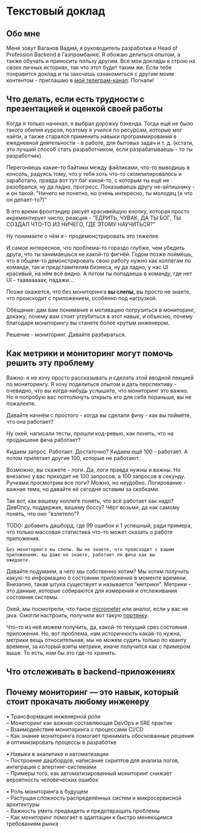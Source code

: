 # Текстовый доклад

## Обо мне

Меня зовут Ваганов Вадим, я руководитель разработки и Head of Profession Backend в Газпромбанке.
Я обожаю делиться опытом, а также обучать и приносить пользу другим. Все мои доклады я строю на своих личных
историях, так что этот будет таким же. Если тебе понравится доклад и ты захочешь ознакомиться с другим моим
контентом - приглашаю в [мой телеграм-канал](https://t.me/vaganov_vadim). Погнали!

## Что делать, если есть трудности с презентацией и оценкой своей работы

Когда я только начинал, я выбрал дорожку бэкенда. Тогда ещё не было такого обилия курсов, поэтому я учился по 
ресурсам, которые мог найти, а также старался применить навыки программирования в ежедневной деятельности - в работе,
для бытовых задач и т. д. (кстати, это лучший способ стать разработчиком, если разрабатываешь - то ты разработчик).

Перегоняешь какие-то байтики между файликами, что-то выводишь в консоль, радуясь тому, что у тебя хоть что-то 
скомпилировалось и заработало, правда вот тут баг какой-то, с которым ты ещё не разобрался, ну да ладно, прогресс.
Показываешь другу не-айтишнику - и он такой: "Ничего не понятно, но очень интересно, ты молодец (а что он делает-то?)"

В это время фронтэндер рисует красивейшую кнопку, которая просто икрементирует число, реакция - "ЕДРИТЬ, ЧУВАК, ДА 
ТЫ БОГ, ТЫ СОЗДАЛ ЧТО-ТО ИЗ НИЧЕГО, ГДЕ ЭТОМУ НАУЧИТЬСЯ?"

Ну понимаете о чём я - продемонстрировать это тяжелее.

И самое интересное, что проблема-то гораздо глубже, чем убедить друга, что ты занимаешься не какой-то фигнёй.
Годом позже поймёшь, что в общем-то демонстрировать свою работу нужно как коллегам по команде, так и представителям 
бизнеса, ну да ладно, у нас UI красивый, на нём всё видно. А потом ты попадаешь в команду, где нет UI - таааааааак, 
падажи...

Позже окажется, что без мониторинга **вы слепы**, вы просто не знаете, что происходит с приложением, особенно под 
нагрузкой.

Обещание: дам вам понимание и мотивацию погрузиться в мониторинг, докажу, почему вам стоит углубиться в этот навык, 
и объясню, почему благодаря мониторингу вы станете более крутым инженером.

Решение - мониторинг. Давайте разбираться.

## Как метрики и мониторинг могут помочь решить эту проблему

Важно: я не хочу просто рассказывать и сделать этой вводной лекцией по мониторингу. Я хочу поделиться опытом и дать 
перспективу - очевидно, что вы когда-нибудь услышите, что мониторинг это важно. Но я попробую вас поттолкнуть 
открыть его для себя пораньше, вы не пожалеете.

Давайте начнём с простого - когда вы сделали фичу - как вы поймёте, что она работает?

Ну окей, написали тесты, прошли код-ревью, как понять, что на продакшене фича работает?

Кидаем запрос. Работает. Достаточно? Кидаем ещё 100 - работает. А потом прилетает другие 100, которые не работают.

Возможно, вы скажете - логи. Да, логи правда нужны и важны. Но внезапно у вас приходит не 100 запросов, а 100 
запросов в секунду. Ручками просмотрим все логи? Можно, но неудобно. Логирование - важная тема, но давайте её 
сегодня оставим за скобками.

Так вот, как вашему коллеге понять, что всё работает как надо? ДевОпсу, поддержке, вашему боссу? Чёрт возьми, да как 
самому понять, что оно "взлетело"?

TODO: добавить дашборд, где 99 ошибок и 1 успешный, ради примера, что только массовая статистика что-то может 
сказать о работе приложения.

```text
Без мониторинга вы слепы. Вы не знаете, что происходит с вашим приложением, вы даже не знаете, работает ли фича как вы 
ожидаете.
```

Давайте подумаем, а чего мы собственно хотим? Мы хотим получить какую-то информацию о состоянии приложения в моменте 
времени. Внезапно, такая штука существует и называется "метрики". Метрики - это данные, которые собираются для 
измерения и отслеживания состояния системы.

Окей, мы посмотрели, что такое [micrometer](https://micrometer.io/) или аналог, если у вас не java. Смогли настроить,
получили вот такую [портянку](./static/actuator-prometheus-example.txt).

Что-то из неё можем получить, да, какой-то текущий срез состояния приложения. Но, вот проблема, нам историчность 
какая-то нужна, метрики вещь относительная, мы не можем судить только по кванту времени, за который взяты метрики, 
иначе получится как с примером выше. То есть, нам бы это где-то хранить.


## Что отслеживать в backend-приложениях



## Почему мониторинг — это навык, который стоит прокачать любому инженеру

• Трансформация инженерной роли  
– Мониторинг как важная составляющая DevOps и SRE практик  
– Взаимодействие мониторинга с процессами CI/CD  
– Как знание мониторинга помогает принимать обоснованные решения и оптимизировать процессы в разработке

• Навыки в аналитике и автоматизации  
– Построение дашбордов, написание скриптов для анализа логов, интеграция с алертинг-системами  
– Примеры того, как автоматизированный мониторинг снижает вероятность человеческих ошибок

• Роль мониторинга в будущем  
– Растущая сложность распределённых систем и микросервисной архитектуры  
– Важность уметь предвидеть и предотвращать проблемы  
– Как мониторинг помогает в адаптации к быстро меняющимся требованиям рынка
